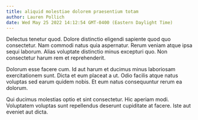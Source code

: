 ```yaml
---
title: aliquid molestiae dolorem praesentium totam
author: Lauren Pollich
date: Wed May 25 2022 14:12:54 GMT-0400 (Eastern Daylight Time)
---
```

Delectus tenetur quod. Dolore distinctio eligendi sapiente quod quo consectetur. Nam commodi natus quia aspernatur. Rerum veniam atque ipsa sequi laborum. Alias voluptate distinctio minus excepturi quo. Non consectetur harum rem et reprehenderit.

 Dolorum esse facere cum. Id aut harum et ducimus minus laboriosam exercitationem sunt. Dicta et eum placeat a ut. Odio facilis atque natus voluptas sed earum quidem nobis. Et eum natus consequuntur rerum ea dolorum.

 Qui ducimus molestias optio et sint consectetur. Hic aperiam modi. Voluptatem voluptas sunt repellendus deserunt cupiditate at facere. Iste aut eveniet aut dicta.